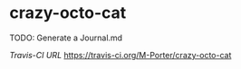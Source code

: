 crazy-octo-cat
==============
TODO: Generate a Journal.md

*Travis-CI URL*
https://travis-ci.org/M-Porter/crazy-octo-cat